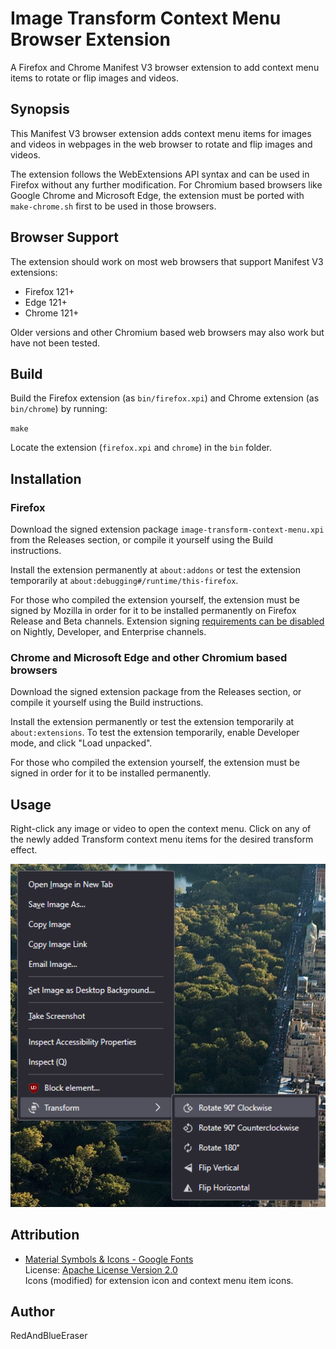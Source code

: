 # Image Transform Context Menu Browser Extension

A Firefox and Chrome Manifest V3 browser extension to add context menu items to rotate or flip images and videos.

## Synopsis

This Manifest V3 browser extension adds context menu items for images and videos in webpages in the web browser to rotate and flip images and videos.

The extension follows the WebExtensions API syntax and can be used in Firefox without any further modification. For Chromium based browsers like Google Chrome and Microsoft Edge, the extension must be ported with `make-chrome.sh` first to be used in those browsers.

## Browser Support

The extension should work on most web browsers that support Manifest V3 extensions:

- Firefox 121+
- Edge 121+
- Chrome 121+

Older versions and other Chromium based web browsers may also work but have not been tested.

## Build

Build the Firefox extension (as `bin/firefox.xpi`) and Chrome extension (as `bin/chrome`) by running:

`make`

Locate the extension (`firefox.xpi` and `chrome`) in the `bin` folder.

## Installation

### Firefox

Download the signed extension package `image-transform-context-menu.xpi` from the Releases section, or compile it yourself using the Build instructions.

Install the extension permanently at `about:addons` or test the extension temporarily at `about:debugging#/runtime/this-firefox`.

For those who compiled the extension yourself, the extension must be signed by Mozilla in order for it to be installed permanently on Firefox Release and Beta channels. Extension signing [requirements can be disabled](https://wiki.mozilla.org/Add-ons/Extension_Signing#FAQ) on Nightly, Developer, and Enterprise channels.

### Chrome and Microsoft Edge and other Chromium based browsers

Download the signed extension package from the Releases section, or compile it yourself using the Build instructions.

Install the extension permanently or test the extension temporarily at `about:extensions`. To test the extension temporarily, enable Developer mode, and click "Load unpacked".

For those who compiled the extension yourself, the extension must be signed in order for it to be installed permanently.

## Usage

Right-click any image or video to open the context menu. Click on any of the newly added Transform context menu items for the desired transform effect.

<img src="https://github.com/RedAndBlueEraser/image-transform-context-menu/raw/master/demo.png" alt="Image of Image Transform Context Menu Browser Extension" width="768">

## Attribution

- [Material Symbols & Icons - Google Fonts](https://fonts.google.com/icons)<br>
  License: [Apache License Version 2.0](http://www.apache.org/licenses/LICENSE-2.0.txt)<br>
  Icons (modified) for extension icon and context menu item icons.

## Author

RedAndBlueEraser

